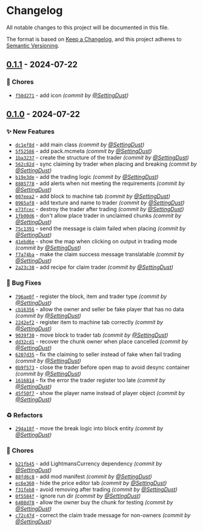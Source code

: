 # Changelog
All notable changes to this project will be documented in this file.

The format is based on [Keep a Changelog](https://keepachangelog.com/en/1.0.0/),
and this project adheres to [Semantic Versioning](https://semver.org/spec/v2.0.0.html).

## [0.1.1] - 2024-07-22
### :wrench: Chores
- [`f50d271`](https://github.com/SettingDust/ClaimShopForLightmansCurrency/commit/f50d271cfcb8d365cdb9b357b8324acce8aed530) - add icon *(commit by [@SettingDust](https://github.com/SettingDust))*


## [0.1.0] - 2024-07-22
### :sparkles: New Features
- [`dc1ef8d`](https://github.com/SettingDust/ClaimShopForLightmansCurrency/commit/dc1ef8dd34cfbc755daddbaf8ea77a24f8747741) - add main class *(commit by [@SettingDust](https://github.com/SettingDust))*
- [`5f52586`](https://github.com/SettingDust/ClaimShopForLightmansCurrency/commit/5f525864a3f82de5299a8766ddbbf9864a345913) - add pack.mcmeta *(commit by [@SettingDust](https://github.com/SettingDust))*
- [`1ba3237`](https://github.com/SettingDust/ClaimShopForLightmansCurrency/commit/1ba32379ff4286abcebe436a16c700d98c88ee1b) - create the structure of the trader *(commit by [@SettingDust](https://github.com/SettingDust))*
- [`562c82d`](https://github.com/SettingDust/ClaimShopForLightmansCurrency/commit/562c82d170b099b210450a92c00671ab143d4bd7) - sync claiming by trader when placing and breaking *(commit by [@SettingDust](https://github.com/SettingDust))*
- [`b19e3de`](https://github.com/SettingDust/ClaimShopForLightmansCurrency/commit/b19e3deeae84856fb7e4046277e197d7eedea1c8) - add the trading logic *(commit by [@SettingDust](https://github.com/SettingDust))*
- [`8885778`](https://github.com/SettingDust/ClaimShopForLightmansCurrency/commit/8885778cd0a04d77fc8d3daa48d2c33f99110231) - add alerts when not meeting the requirements *(commit by [@SettingDust](https://github.com/SettingDust))*
- [`007eea2`](https://github.com/SettingDust/ClaimShopForLightmansCurrency/commit/007eea2d8251d917b9e7c71381a4899a8e3846ba) - add block to machine tab *(commit by [@SettingDust](https://github.com/SettingDust))*
- [`0965af8`](https://github.com/SettingDust/ClaimShopForLightmansCurrency/commit/0965af828d9e85ba70fd18b54a1c4ebc1cea532f) - add texture and name to trader *(commit by [@SettingDust](https://github.com/SettingDust))*
- [`e73fcec`](https://github.com/SettingDust/ClaimShopForLightmansCurrency/commit/e73fcec2851ee46919e5793bd8fb3bcbf21b05b0) - destroy the trader after trading *(commit by [@SettingDust](https://github.com/SettingDust))*
- [`1fb00d6`](https://github.com/SettingDust/ClaimShopForLightmansCurrency/commit/1fb00d65e2364c831ced53bdc7e164213c5a3143) - don't allow place trader in unclaimed chunks *(commit by [@SettingDust](https://github.com/SettingDust))*
- [`75c1391`](https://github.com/SettingDust/ClaimShopForLightmansCurrency/commit/75c13916693dbf7acd1ca95da31bbf42b5aeea37) - send the message is claim failed when placing *(commit by [@SettingDust](https://github.com/SettingDust))*
- [`41ebd6e`](https://github.com/SettingDust/ClaimShopForLightmansCurrency/commit/41ebd6ea3e3db22920bb914c6a3b5e6e91483fe5) - show the map when clicking on output in trading mode *(commit by [@SettingDust](https://github.com/SettingDust))*
- [`f7a74ba`](https://github.com/SettingDust/ClaimShopForLightmansCurrency/commit/f7a74ba561548a802958e61d5c296f7f37d52be4) - make the claim success message translatable *(commit by [@SettingDust](https://github.com/SettingDust))*
- [`2a23c38`](https://github.com/SettingDust/ClaimShopForLightmansCurrency/commit/2a23c388cdc065ad793e952b177af51afa4e932e) - add recipe for claim trader *(commit by [@SettingDust](https://github.com/SettingDust))*

### :bug: Bug Fixes
- [`796ae0f`](https://github.com/SettingDust/ClaimShopForLightmansCurrency/commit/796ae0f82451b9222bfd7a6493c197ff1c8fcaf7) - register the block, item and trader type *(commit by [@SettingDust](https://github.com/SettingDust))*
- [`cb16356`](https://github.com/SettingDust/ClaimShopForLightmansCurrency/commit/cb16356360109a58bda7e160802421222701c8a1) - allow the owner and seller be fake player that has no data *(commit by [@SettingDust](https://github.com/SettingDust))*
- [`2242ef2`](https://github.com/SettingDust/ClaimShopForLightmansCurrency/commit/2242ef2d4652f5bb4d7251679942fbd3f055c186) - register item to machine tab correctly *(commit by [@SettingDust](https://github.com/SettingDust))*
- [`9039f30`](https://github.com/SettingDust/ClaimShopForLightmansCurrency/commit/9039f3061b82369e91bebde3368f34f27a426463) - move block to trader tab *(commit by [@SettingDust](https://github.com/SettingDust))*
- [`dd32cd1`](https://github.com/SettingDust/ClaimShopForLightmansCurrency/commit/dd32cd11654b8a3a15aef8dbe9ce79154e2ceb1b) - recover the chunk owner when place cancelled *(commit by [@SettingDust](https://github.com/SettingDust))*
- [`6207d35`](https://github.com/SettingDust/ClaimShopForLightmansCurrency/commit/6207d35f90d5e1ef25fb0a6a91a6f322cef751f8) - fix the claiming to seller instead of fake when fail trading *(commit by [@SettingDust](https://github.com/SettingDust))*
- [`0b9f573`](https://github.com/SettingDust/ClaimShopForLightmansCurrency/commit/0b9f573d092ff71298a3374e129335c48ea0f938) - close the trader before open map to avoid desync container *(commit by [@SettingDust](https://github.com/SettingDust))*
- [`1616814`](https://github.com/SettingDust/ClaimShopForLightmansCurrency/commit/161681468b8c32acdcc2d2a75bb49917f77b5cd6) - fix the error the trader register too late *(commit by [@SettingDust](https://github.com/SettingDust))*
- [`45f50f7`](https://github.com/SettingDust/ClaimShopForLightmansCurrency/commit/45f50f726c9504d9da07ae8670c7b1cd4f4fbb4e) - show the player name instead of player object *(commit by [@SettingDust](https://github.com/SettingDust))*

### :recycle: Refactors
- [`294a18f`](https://github.com/SettingDust/ClaimShopForLightmansCurrency/commit/294a18fab9c6b225596c62be19321279782e5c2d) - move the break logic into block entity *(commit by [@SettingDust](https://github.com/SettingDust))*

### :wrench: Chores
- [`b21fb45`](https://github.com/SettingDust/ClaimShopForLightmansCurrency/commit/b21fb4593a7aa3132f220be131f1fc47f8f02178) - add LightmansCurrency dependency *(commit by [@SettingDust](https://github.com/SettingDust))*
- [`88fd6c8`](https://github.com/SettingDust/ClaimShopForLightmansCurrency/commit/88fd6c87704ae66bb5784b4a25bc0a6f3363a3ee) - add mod manifest *(commit by [@SettingDust](https://github.com/SettingDust))*
- [`ec6e360`](https://github.com/SettingDust/ClaimShopForLightmansCurrency/commit/ec6e36097283bb760c7ac88cacb0020e2837ad9c) - hide the price editor tab *(commit by [@SettingDust](https://github.com/SettingDust))*
- [`f31feb8`](https://github.com/SettingDust/ClaimShopForLightmansCurrency/commit/f31feb8c128536f374dfa18564ad6e6a9bdeaa0c) - avoid removing after trading *(commit by [@SettingDust](https://github.com/SettingDust))*
- [`0f5584f`](https://github.com/SettingDust/ClaimShopForLightmansCurrency/commit/0f5584fcda8eb200ccf1ccc9d219d71ec99ab37d) - ignore run dir *(commit by [@SettingDust](https://github.com/SettingDust))*
- [`6408d78`](https://github.com/SettingDust/ClaimShopForLightmansCurrency/commit/6408d781a795b16adb4567b67df4ef219c7be819) - allow the owner buy the chunk for testing *(commit by [@SettingDust](https://github.com/SettingDust))*
- [`c72c47d`](https://github.com/SettingDust/ClaimShopForLightmansCurrency/commit/c72c47d83d84378423228111ae4c01106eb8c119) - correct the claim trade message for non-owners *(commit by [@SettingDust](https://github.com/SettingDust))*

[0.1.0]: https://github.com/SettingDust/ClaimShopForLightmansCurrency/compare/0.0.0...0.1.0
[0.1.1]: https://github.com/SettingDust/ClaimShopForLightmansCurrency/compare/0.1.0...0.1.1
